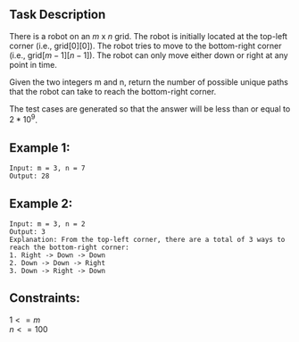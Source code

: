 ## Task Description

There is a robot on an $m$ x $n$ grid. The robot is initially located at the top-left corner (i.e., grid[$0$][$0$]). The robot tries to move to the bottom-right corner (i.e., grid[$m - 1$][$n - 1$]). The robot can only move either down or right at any point in time.

Given the two integers m and n, return the number of possible unique paths that the robot can take to reach the bottom-right corner.

The test cases are generated so that the answer will be less than or equal to $2 * 10^9$.

## Example 1:
```
Input: m = 3, n = 7
Output: 28
```
## Example 2:
```
Input: m = 3, n = 2
Output: 3
Explanation: From the top-left corner, there are a total of 3 ways to reach the bottom-right corner:
1. Right -> Down -> Down
2. Down -> Down -> Right
3. Down -> Right -> Down
 ```

## Constraints:

$1 <= m$   
$n <= 100$